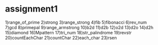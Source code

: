 # assignment1
1)range_of_prime
2)strong
3)range_strong
4)fib
5)fibonacci
6)rev_num
7)gcd
8)primepal
9)range_armstrong
10)b2d
11)d2b
12)o2d
13)d2o
14)d2h
15)diamond
16)Mpattern
17)tri_num
18)str_palindrome
19)revstr
20)countEachChar
21)countChar
22)each_char
23)rsen

